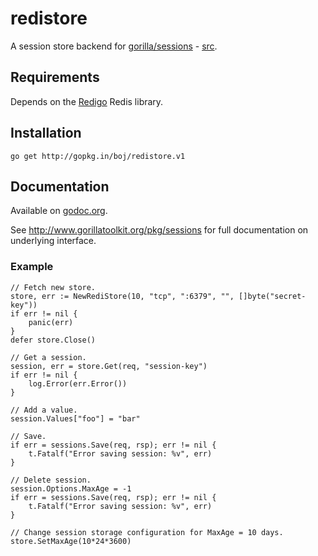 # redistore

A session store backend for [gorilla/sessions](http://www.gorillatoolkit.org/pkg/sessions) - [src](https://github.com/gorilla/sessions).

## Requirements

Depends on the [Redigo](https://github.com/garyburd/redigo) Redis library.

## Installation

    go get http://gopkg.in/boj/redistore.v1

## Documentation

Available on [godoc.org](http://www.godoc.org/http:/gopkg.in/boj/redistore.v1).

See http://www.gorillatoolkit.org/pkg/sessions for full documentation on underlying interface.

### Example

    // Fetch new store.
    store, err := NewRediStore(10, "tcp", ":6379", "", []byte("secret-key"))
    if err != nil {
        panic(err)
    }
    defer store.Close()

    // Get a session.
	session, err = store.Get(req, "session-key")
	if err != nil {
        log.Error(err.Error())
    }

    // Add a value.
    session.Values["foo"] = "bar"

    // Save.
    if err = sessions.Save(req, rsp); err != nil {
        t.Fatalf("Error saving session: %v", err)
    }

    // Delete session.
    session.Options.MaxAge = -1
    if err = sessions.Save(req, rsp); err != nil {
        t.Fatalf("Error saving session: %v", err)
    }

    // Change session storage configuration for MaxAge = 10 days.
    store.SetMaxAge(10*24*3600)

